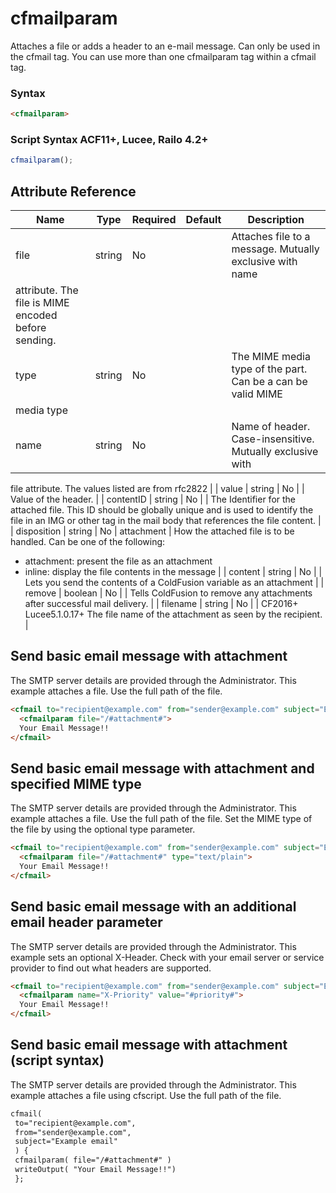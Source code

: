 # cfmailparam

Attaches a file or adds a header to an e-mail message. Can only
 be used in the cfmail tag. You can use more than one
 cfmailparam tag within a cfmail tag.

### Syntax

```html
<cfmailparam>
```

### Script Syntax ACF11+, Lucee, Railo 4.2+

```javascript
cfmailparam();
```

## Attribute Reference

| Name | Type | Required | Default | Description |
| --- | --- | --- | --- | --- |
| file | string | No |  | Attaches file to a message. Mutually exclusive with name
 attribute. The file is MIME encoded before sending. |
| type | string | No |  | The MIME media type of the part. Can be a can be valid MIME
 media type |
| name | string | No |  | Name of header. Case-insensitive. Mutually exclusive with
 file attribute.
 The values listed are from rfc2822 |
| value | string | No |  | Value of the header. |
| contentID | string | No |  | The Identifier for the attached file. This ID should
 be globally unique and is used to identify the file in
 an IMG or other tag in the mail body that references
 the file content. |
| disposition | string | No | attachment | How the attached file is to be handled. Can be one
 of the following:
 - attachment: present the file as an attachment
 - inline: display the file contents in the message |
| content | string | No |  | Lets you send the contents of a
ColdFusion variable as an attachment |
| remove | boolean | No |  | Tells ColdFusion to remove any attachments after successful mail delivery. |
| filename | string | No |  | CF2016+ Lucee5.1.0.17+ The file name of the attachment as seen by the recipient. |

## Send basic email message with attachment

The SMTP server details are provided through the Administrator. This example attaches a file. Use the full path of the file.

```html
<cfmail to="recipient@example.com" from="sender@example.com" subject="Example email">
  <cfmailparam file="/#attachment#">
  Your Email Message!!
</cfmail>
```

## Send basic email message with attachment and specified MIME type

The SMTP server details are provided through the Administrator. This example attaches a file. Use the full path of the file. Set the MIME type of the file by using the optional type parameter.

```html
<cfmail to="recipient@example.com" from="sender@example.com" subject="Example email">
  <cfmailparam file="/#attachment#" type="text/plain">
  Your Email Message!!
</cfmail>
```

## Send basic email message with an additional email header parameter

The SMTP server details are provided through the Administrator. This example sets an optional X-Header. Check with your email server or service provider to find out what headers are supported.

```html
<cfmail to="recipient@example.com" from="sender@example.com" subject="Example email">
  <cfmailparam name="X-Priority" value="#priority#">
  Your Email Message!!
</cfmail>
```

## Send basic email message with attachment (script syntax)

The SMTP server details are provided through the Administrator. This example attaches a file using cfscript. Use the full path of the file.

```html
cfmail(
 to="recipient@example.com",
 from="sender@example.com",
 subject="Example email"
 ) {
 cfmailparam( file="/#attachment#" )
 writeOutput( "Your Email Message!!") 
 };
```
